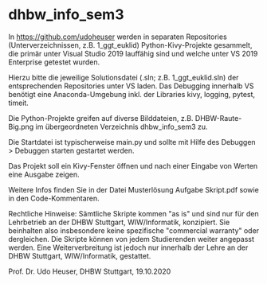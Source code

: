 # dhbw_info_sem3

In https://github.com/udoheuser werden in separaten Repositories (Unterverzeichnissen, z.B. 1_ggt_euklid) Python-Kivy-Projekte gesammelt, die primär unter Visual Studio 2019 lauffähig sind und welche unter VS 2019 Enterprise getestet wurden. 

Hierzu bitte die jeweilige Solutionsdatei (.sln; z.B. 1_ggt_euklid.sln) der entsprechenden Repositories unter VS laden. 
Das Debugging innerhalb VS benötigt eine Anaconda-Umgebung inkl. der Libraries kivy, logging, pytest, timeit.

Die Python-Projekte greifen auf diverse Bilddateien, z.B. DHBW-Raute-Big.png im übergeordneten Verzeichnis dhbw_info_sem3 zu.

Die Startdatei ist typischerweise main.py und sollte mit Hilfe des Debuggen > Debuggen starten gestartet werden.

Das Projekt soll ein Kivy-Fenster öffnen und nach einer Eingabe von Werten eine Ausgabe zeigen.

Weitere Infos finden Sie in der Datei Musterlösung Aufgabe Skript.pdf sowie in den Code-Kommentaren.

Rechtliche Hinweise: Sämtliche Skripte kommen "as is" und sind nur für den Lehrbetrieb an der DHBW Stuttgart, WIW/Informatik, konzipiert. Sie beinhalten also insbesondere keine spezifische "commercial warranty" oder dergleichen. Die Skripte können von jedem Studierenden weiter angepasst werden. Eine Weiterverbreitung ist jedoch nur innerhalb der Lehre an der DHBW Stuttgart, WIW/Informatik, gestattet.

Prof. Dr. Udo Heuser, DHBW Stuttgart, 19.10.2020
